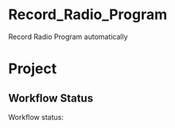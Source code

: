# Record_Radio_Program

Record Radio Program automatically


# Project

## Workflow Status
Workflow status: 
